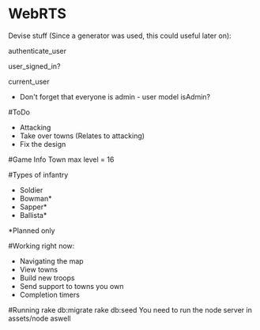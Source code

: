 # WebRTS
Devise stuff (Since a generator was used, this could  useful later on):

authenticate_user

user_signed_in?

current_user


* Don't forget that everyone is admin - user model isAdmin?

#ToDo
* Attacking
* Take over towns (Relates to attacking)
* Fix the design

#Game Info
Town max level = 16

#Types of infantry
* Soldier
* Bowman*
* Sapper*
* Ballista*

*Planned only

#Working right now:
* Navigating the map
* View towns
* Build new troops
* Send support to towns you own
* Completion timers

#Running
    rake db:migrate
    rake db:seed
You need to run the node server in assets/node aswell
